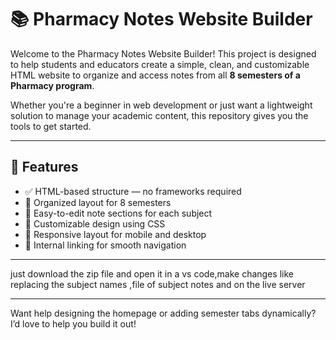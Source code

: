 # 📚 Pharmacy Notes Website Builder

Welcome to the Pharmacy Notes Website Builder! This project is designed to help students and educators create a simple, clean, and customizable HTML website to organize and access notes from all **8 semesters of a Pharmacy program**.

Whether you're a beginner in web development or just want a lightweight solution to manage your academic content, this repository gives you the tools to get started.

---

## 🚀 Features

- ✅ HTML-based structure — no frameworks required
- 📁 Organized layout for 8 semesters
- 📝 Easy-to-edit note sections for each subject
- 🎨 Customizable design using CSS
- 📱 Responsive layout for mobile and desktop
- 🔗 Internal linking for smooth navigation
---
  just download the zip file and open it in a vs code,make changes like replacing the subject names ,file of subject notes and on the live server

---
  Want help designing the homepage or adding semester tabs dynamically? I’d love to help you build it out!
